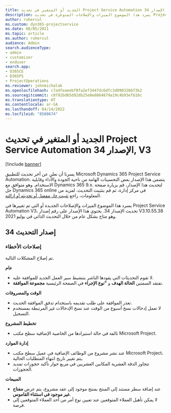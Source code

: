 ```yaml
---
title: الجديد أو المتغير في تحديث Project Service Automation الإصدار 34, V3
description: يسرد هذا الموضوع الميزات والإصلاحات المتوفرة في تحديث Project Service Automation، الإصدار 34, V3.
author: ruhercul
ms.custom: dyn365-projectservice
ms.date: 08/05/2021
ms.topic: article
ms.author: ruhercul
audience: Admin
search.audienceType:
- admin
- customizer
- enduser
search.app:
- D365CE
- D365PS
- ProjectOperations
ms.reviewer: johnmichalak
ms.openlocfilehash: c7a4feaeebf8fa2ef3447dc6dfc3d0903266f3b2
ms.sourcegitcommit: c0792bd65d92db25e0e8864879a19c4b93efb10c
ms.translationtype: HT
ms.contentlocale: ar-SA
ms.lasthandoff: 04/14/2022
ms.locfileid: "8588674"
---
```

# <a name="whats-new-or-changed-in-project-service-automation-update-release-34-v3"></a>الجديد أو المتغير في تحديث Project Service Automation الإصدار 34, V3

[!include [banner](../includes/psa-now-project-operations.md)]

يسرنا أن نعلن عن آخر تحديث للتطبيق Microsoft Dynamics 365 Project Service Automation. يتضمن هذا الإصدار بعض التحسينات الهامة من ناحية الجودة والأداء وقابلية الاستخدام. وهو متوافق مع Dynamics 365 9.x. لتحديث هذا الإصدار، قم بزيارة صفحة حل Dynamics 365 online في مركز إدارة، ثم قم بتثبيت التحديث. لمزيد من المعلومات، راجع [تثبيت حل مفضل أو تحديثه أو إزالته](/power-platform/admin/install-remove-preferred-solution).

يسرد هذا الموضوع الميزات والإصلاحات الجديدة أو التي تم تغييرها في Project Service Automation V3، تحديث الإصدار 34. يحتوي هذا الإصدار على رقم إصدار V3.10.55.38 وهو متاح بشكل عام من خلال التحديث الذاتي في يوليو 2021.

## <a name="update-release-34"></a>إصدار التحديث 34

### <a name="bug-fixes"></a>إصلاحات الأخطاء
تم إصلاح المشكلات التالية.

**عام**

- لا تقوم التحديثات التي يقودها الناشر بتنشيط سير العمل الجديد للموافقة عليه.
- تفتقد السمتين **الحالة الهدف** و **"نوع الإجراء** في الصفحة الرئيسية **مجموعة الموافقة**.

**الوقت والمصروفات**

- تعذر الموافقة على طلب تقديمه باستخدام تدفق الموافقة الحديث.
- لا تعمل إدخالات نسخ أسبوع من الوقت عند نسخ الإدخالات غير المرتبطة بمستخدم التسجيل.

**تخطيط المشروع**

- تالفة في حالة استيرادها من الخاصية الإضافية سطح مكتب Microsoft Project.

**إدارة الموارد**

- عند نشر مشروع من الوظائف الإضافية في عميل سطح مكتب Microsoft Project، يتم تغيير تاريخ انتهاء المتطلبات الحالية.
- تتجاوز الدقة العشرية المكانين العشريين في مربع حوار تأكيد حجوزات تمديد الحجوزات.

**‏المبيعات**

- عند إضافة سطر مستند إلى المنتج بمنتج موجود إلى عقد مشروع، يتم عرض **مفتاح غير موجود في استثناء القاموس**.
- لا يمكن تأهيل العملاء المتوقعين عند تعيين نوع أمر من أحد العملاء المتوقعين إلى فرصة.
